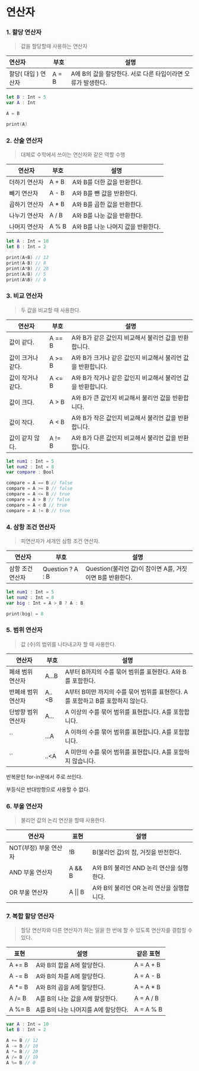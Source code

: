 # 연산자

### 1.  할당 연산자

> 값을 할당할때 사용하는 연산자

| 연산자              | 부호  | 설명                                                         |
| :------------------ | ----- | ------------------------------------------------------------ |
| 할당( 대입 ) 연산자 | A = B | A에 B의 값을 할당한다. 서로 다른 타입이라면 오류가 발생한다. |

```swift
let B : Int = 5
var A : Int

A = B

print(A)
```



### 2.  산술 연산자

> 대체로 수학에서 쓰이는 연산자와 같은 역할 수행

| 연산자        | 부호  | 설명                               |
| ------------- | ----- | ---------------------------------- |
| 더하기 연산자 | A + B | A와 B를 더한 값을 반환한다.        |
| 빼기 연산자   | A - B | A와 B를 뺀 값을 반환한다.          |
| 곱하기 연산자 | A * B | A와 B를 곱한 값을 반환한다.        |
| 나누기 연산자 | A / B | A와 B를 나눈 값을 반환한다.        |
| 나머지 연산자 | A % B | A와 B를 나눈 나머지 값을 반환한다. |

```swift
let A : Int = 10
let B : Int = 2

print(A+B) // 12
print(A-B) // 8
print(A*B) // 20
print(A/B) // 5
print(A%B) // 0
```



### 3. 비교 연산자

> 두 값을 비교할 때 사용한다.

| 연산자            | 부호   | 설명                                                        |
| ----------------- | ------ | ----------------------------------------------------------- |
| 값이 같다.        | A == B | A와 B가 같은 값인지 비교해서 불리언 값을 반환합니다.        |
| 값이 크거나 같다. | A >= B | A와 B가 크거나 같은 값인지 비교해서 불리언 값을 반환합니다. |
| 값이 작거나 같다. | A <= B | A와 B가 작거나 같은 값인지 비교해서 불리언 값을 반환합니다. |
| 값이 크다.        | A > B  | A와 B가 큰 값인지 비교해서 불리언 값을 반환합니다.          |
| 값이 작다.        | A < B  | A와 B가 작은 값인지 비교해서 불리언 값을 반환합니다.        |
| 값이 같지 않다.   | A != B | A와 B가 다른 값인지 비교해서 불리언 값을 반환합니다.        |

```swift
let num1 : Int = 5
let num2 : Int = 8
var compare : Bool

compare = A == B // false
compare = A >= B // false
compare = A <= B // true
compare = A > B // false
compare = A < B // true
compare = A != B // true

```



### 4. 삼항 조건 연산자

> 피연산자가 세개인 삼항 조건 연산자.

| 연산자           | 부호             | 설명                                                     |
| ---------------- | ---------------- | -------------------------------------------------------- |
| 삼항 조건 연산자 | Question ? A : B | Question(불리언 값)이 참이면 A를, 거짓이면 B를 반환한다. |

```swift
let num1 : Int = 5
let num2 : Int = 8
var big : Int = A > B ? A : B 

print(big) = 8
```



### 5. 범위 연산자

> 값 (수)의 범위를 나타내고자 할 때 사용한다.

| 연산자             | 부호  | 설명                                                         |
| ------------------ | ----- | ------------------------------------------------------------ |
| 폐쇄 범위 연산자   | A...B | A부터 B까지의 수를 묶어 범위를 표현한다. A와 B를 포함한다.   |
| 반폐쇄 범위 연산자 | A..<B | A부터 B미만 까지의 수를 묶어 범위를 표현한다. A를 포함하고 B를 포함하지 않는다. |
| 단방향 범위 연산자 | A...  | A 이상의 수를 묶어 범위를 표현합니다. A를 포함합니다.        |
| ``                 | ...A  | A 이하의 수를 묶어 범위를 표현합니다. A를 포함합니다.        |
| ``                 | ..<A  | A 미만의 수를 묶어 범위를 표현합니다. A를 포함하지 않습니다. |

반복문인 for-in문에서 주로 쓰인다. 

부등식은 반대방향으로 사용할 수 없다.



### 6. 부울 연산자

> 불리언 값의 논리 연산을 할때 사용한다.

| 연산자                | 표현     | 설명                                      |
| --------------------- | -------- | ----------------------------------------- |
| NOT(부정) 부울 연산자 | !B       | B(불리언 값)의 참, 거짓을 반전한다.       |
| AND 부울 연산자       | A && B   | A와 B의 불리언 AND 논리 연산을 실행한다.  |
| OR 부울 연산자        | A \|\| B | A와 B의 불리언 OR 논리 연산을 실행합니다. |



### 7. 복합 할당 연산자

> 할당 연산자와 다른 연산자가 하는 일을 한 번에 할 수 있도록 연산자를 결합할 수 있다.

| 표현   | 설명                                | 같은 표현 |
| ------ | ----------------------------------- | --------- |
| A += B | A와 B의 합을 A에 할당한다.          | A = A + B |
| A -= B | A와 B의 차를 A에 할당한다.          | A = A - B |
| A *= B | A와 B의 곱을 A에 할당한다.          | A = A * B |
| A /= B | A를 B의 나눈 값을 A에 할당한다.     | A = A / B |
| A %= B | A를 B의 나눈 나머지를 A에 할당한다. | A = A % B |

```swift
var A : Int = 10
let B : Int = 2

A += B // 12
A -= B // 10
A *= B // 20
A /= B // 10
A %= B // 0
```







